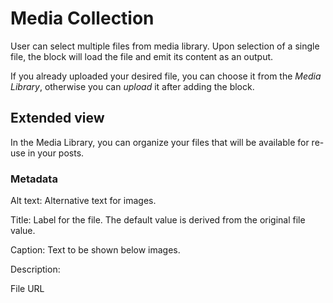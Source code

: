 # Media Collection

User can select multiple files from media library. Upon selection of a single file, the block will load the file and emit its content as an output.

If you already uploaded your desired file, you can choose it from the _Media Library_, otherwise you can _upload_ it after adding the block.

## Extended view

In the Media Library, you can organize your files that will be available for re-use in your posts.

### Metadata

Alt text: Alternative text for images.

Title: Label for the file. The default value is derived from the original file value.

Caption: Text to be shown below images.

Description:

File URL
